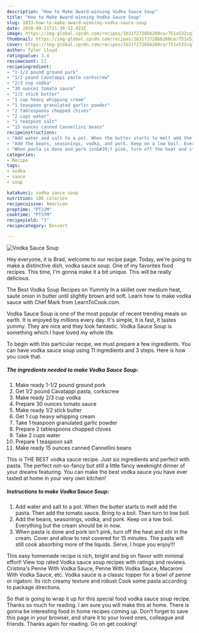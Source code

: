 ```yaml
---
description: "How to Make Award-winning Vodka Sauce Soup"
title: "How to Make Award-winning Vodka Sauce Soup"
slug: 1033-how-to-make-award-winning-vodka-sauce-soup
date: 2020-09-21T21:30:12.423Z
image: https://img-global.cpcdn.com/recipes/1b31f2728bb260ce/751x532cq70/vodka-sauce-soup-recipe-main-photo.jpg
thumbnail: https://img-global.cpcdn.com/recipes/1b31f2728bb260ce/751x532cq70/vodka-sauce-soup-recipe-main-photo.jpg
cover: https://img-global.cpcdn.com/recipes/1b31f2728bb260ce/751x532cq70/vodka-sauce-soup-recipe-main-photo.jpg
author: Tyler Lloyd
ratingvalue: 3.4
reviewcount: 11
recipeingredient:
- "1-1/2 pound ground pork"
- "1/2 pound Cavatappi pasta corkscrew"
- "2/3 cup vodka"
- "30 ounces tomato sauce"
- "1/2 stick butter"
- "1 cup heavy whipping cream"
- "1 teaspoon granulated garlic powder"
- "2 tablespoons chopped chives"
- "2 cups water"
- "1 teaspoon salt"
- "15 ounces canned Cannellini beans"
recipeinstructions:
- "Add water and salt to a pot. When the butter starts to melt add the pasta. Then add the tomato sauce. Bring to a boil. Then turn to low boil."
- "Add the beans, seasonings, vodka, and pork. Keep on a low boil. Everything but the cream should be in now."
- "When pasta is done and pork isn&#39;t pink, turn off the heat and stir in the cream. Cover and allow to rest covered for 15 minutes. The pasta will still cook absorbing more of the liquids. Serve, I hope you enjoy!!!"
categories:
- Recipe
tags:
- vodka
- sauce
- soup

katakunci: vodka sauce soup 
nutrition: 106 calories
recipecuisine: American
preptime: "PT22M"
cooktime: "PT37M"
recipeyield: "3"
recipecategory: Dessert

---
```



![Vodka Sauce Soup](https://img-global.cpcdn.com/recipes/1b31f2728bb260ce/751x532cq70/vodka-sauce-soup-recipe-main-photo.jpg)

Hey everyone, it is Brad, welcome to our recipe page. Today, we're going to make a distinctive dish, vodka sauce soup. One of my favorites food recipes. This time, I'm gonna make it a bit unique. This will be really delicious.

The Best Vodka Soup Recipes on Yummly In a skillet over medium heat, saute onion in butter until slightly brown and soft. Learn how to make vodka sauce with Chef Mark from LearnToCook.com.

Vodka Sauce Soup is one of the most popular of recent trending meals on earth. It is enjoyed by millions every day. It's simple, it is fast, it tastes yummy. They are nice and they look fantastic. Vodka Sauce Soup is something which I have loved my whole life.


To begin with this particular recipe, we must prepare a few ingredients. You can have vodka sauce soup using 11 ingredients and 3 steps. Here is how you cook that.

<!--inarticleads1-->

##### The ingredients needed to make Vodka Sauce Soup:

1. Make ready 1-1/2 pound ground pork
1. Get 1/2 pound Cavatappi pasta, corkscrew
1. Make ready 2/3 cup vodka
1. Prepare 30 ounces tomato sauce
1. Make ready 1/2 stick butter
1. Get 1 cup heavy whipping cream
1. Take 1 teaspoon granulated garlic powder
1. Prepare 2 tablespoons chopped chives
1. Take 2 cups water
1. Prepare 1 teaspoon salt
1. Make ready 15 ounces canned Cannellini beans


This is THE BEST vodka sauce recipe. Just six ingredients and perfect with pasta. The perfect not-so-fancy but still a little fancy weeknight dinner of your dreams featuring. You can make the best vodka sauce you have ever tasted at home in your very own kitchen! 

<!--inarticleads2-->

##### Instructions to make Vodka Sauce Soup:

1. Add water and salt to a pot. When the butter starts to melt add the pasta. Then add the tomato sauce. Bring to a boil. Then turn to low boil.
1. Add the beans, seasonings, vodka, and pork. Keep on a low boil. Everything but the cream should be in now.
1. When pasta is done and pork isn&#39;t pink, turn off the heat and stir in the cream. Cover and allow to rest covered for 15 minutes. The pasta will still cook absorbing more of the liquids. Serve, I hope you enjoy!!!


This easy homemade recipe is rich, bright and big on flavor with minimal effort! View top rated Vodka sauce soup recipes with ratings and reviews. Cristina&#39;s Penne With Vodka Sauce, Penne With Vodka Sauce, Macaroni With Vodka Sauce, etc. Vodka sauce is a classic topper for a bowl of penne or rigatoni. Its rich creamy texture and robust Cook some pasta according to package directions. 

So that is going to wrap it up for this special food vodka sauce soup recipe. Thanks so much for reading. I am sure you will make this at home. There is gonna be interesting food in home recipes coming up. Don't forget to save this page in your browser, and share it to your loved ones, colleague and friends. Thanks again for reading. Go on get cooking!

